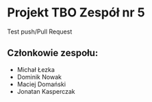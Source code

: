 # Projekt TBO Zespół nr 5

Test push/Pull Request

## Członkowie zespołu:
- Michał Łezka
- Dominik Nowak
- Maciej Domański
- Jonatan Kasperczak

